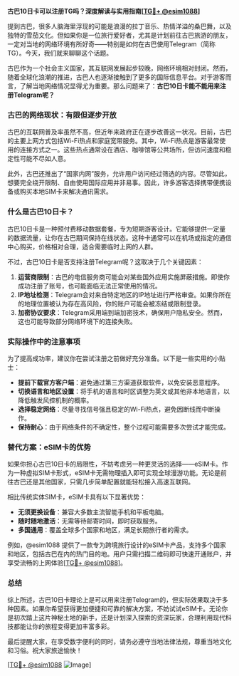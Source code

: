 **古巴10日卡可以注册TG吗？深度解读与实用指南[[TG💪+ @esim1088](https://t.me/s/esim1088)]**

提到古巴，很多人脑海里浮现的可能是浪漫的拉丁音乐、热情洋溢的桑巴舞，以及独特的雪茄文化。但如果你是一位旅行爱好者，尤其是计划前往古巴旅游的朋友，一定对当地的网络环境有所好奇——特别是如何在古巴使用Telegram（简称TG）。今天，我们就来聊聊这个话题。

古巴作为一个社会主义国家，其互联网发展起步较晚，网络环境相对封闭。然而，随着全球化浪潮的推进，古巴人也逐渐接触到了更多的国际信息平台。对于游客而言，了解当地网络情况显得尤为重要。那么问题来了：**古巴10日卡能不能用来注册Telegram呢？**

### 古巴的网络现状：有限但逐步开放

古巴的互联网普及率虽然不高，但近年来政府正在逐步改善这一状况。目前，古巴的主要上网方式包括Wi-Fi热点和家庭宽带服务。其中，Wi-Fi热点是游客最常使用的连接方式之一。这些热点通常设在酒店、咖啡馆等公共场所，但访问速度和稳定性可能不尽如人意。

此外，古巴还推出了“国家内网”服务，允许用户访问经过筛选的内容。尽管如此，想要完全绕开限制、自由使用国际应用并非易事。因此，许多游客选择携带便携设备或购买本地SIM卡来解决通讯需求。

### 什么是古巴10日卡？

古巴10日卡是一种预付费移动数据套餐，专为短期游客设计。它能够提供一定量的数据流量，让你在古巴期间保持在线状态。这种卡通常可以在机场或指定的通信中心购买，价格相对合理，适合需要临时上网的人群。

不过，古巴10日卡是否支持注册Telegram呢？这取决于几个关键因素：

1. **运营商限制**：古巴的电信服务商可能会对某些国外应用实施屏蔽措施。即使你成功注册了账号，也可能面临无法正常使用的情况。
2. **IP地址检测**：Telegram会对来自特定地区的IP地址进行严格审查。如果你所在的地理位置被认为存在高风险，你的账户可能会被冻结或限制登录。
3. **加密协议要求**：Telegram采用端到端加密技术，确保用户隐私安全。然而，这也可能导致部分网络环境下的连接失败。

### 实际操作中的注意事项

为了提高成功率，建议你在尝试注册之前做好充分准备。以下是一些实用的小贴士：

- **提前下载官方客户端**：避免通过第三方渠道获取软件，以免安装恶意程序。
- **切换语言和地区设置**：将手机的语言和时区调整为英文或其他非本地语言，以降低触发风控机制的概率。
- **选择稳定网络**：尽量寻找信号强且稳定的Wi-Fi热点，避免因断线而中断操作。
- **保持耐心**：由于网络条件的不确定性，整个过程可能需要多次尝试才能完成。

### 替代方案：eSIM卡的优势

如果你担心古巴10日卡的局限性，不妨考虑另一种更灵活的选择——eSIM卡。作为一种虚拟SIM卡形式，eSIM卡无需物理插入即可实现全球漫游功能。无论是前往古巴还是其他国家，只需几步简单配置就能轻松接入高速互联网。

相比传统实体SIM卡，eSIM卡具有以下显著优势：
- **无须更换设备**：兼容大多数主流智能手机和平板电脑。
- **随时随地激活**：无需等待邮寄时间，即时获取服务。
- **多国通用**：覆盖全球多个国家和地区，满足长期旅行者的需求。

例如，@esim1088 提供了一款专为跨境旅行设计的eSIM卡产品，支持多个国家和地区，包括古巴在内的热门目的地。用户只需扫描二维码即可快速开通账户，并享受流畅的上网体验[[TG💪+ @esim1088](https://t.me/s/esim1088)]。

### 总结

综上所述，古巴10日卡理论上是可以用来注册Telegram的，但实际效果取决于多种因素。如果你希望获得更加便捷和可靠的解决方案，不妨试试eSIM卡。无论你是初次踏上这片神秘土地的新手，还是计划深入探索的资深玩家，合理利用现代科技都能让你的旅程变得更加丰富多彩。

最后提醒大家，在享受数字便利的同时，请务必遵守当地法律法规，尊重当地文化和习俗。祝大家旅途愉快！

[[TG💪+ @esim1088](https://t.me/s/esim1088) ![Image](https://i.postimg.cc/4NQfJmqS/Snipaste-2025-05-13-00-14-12.png)]